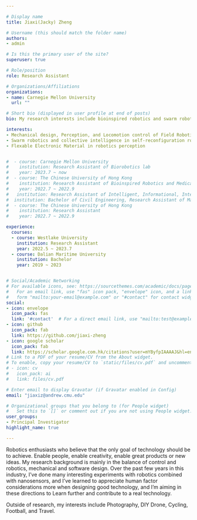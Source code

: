 ```yaml
---

# Display name
title: Jiaxi(Jacky) Zheng

# Username (this should match the folder name)
authors:
- admin

# Is this the primary user of the site?
superuser: true

# Role/position
role: Research Assistant

# Organizations/Affiliations
organizations:
- name: Carnegie Mellon University
  url: ""

# Short bio (displayed in user profile at end of posts)
bio: My research interests include bioinspired robotics and swarm robotics

interests:
- Mechanical design, Perception, and Locomotion control of Field Robotics
- Swarm robotics and collective intelligence in self-reconfiguration robotics 
- Flexable Electronic Material in robotics perception


#  - course: Carnegie Mellon University    
#    institution: Research Assistant of Biorobotics lab
#    year: 2023.7 ~ now
#  - course: The Chinese University of Hong Kong    
#    institution: Research Assistant of Bioinspired Robotics and Medical Technology (BMT) lab
#    year: 2022.7 ~ 2022.9
#   institution: Research Assistant of Intelligent, Informational, Integrative and Interdisciplinary(i4) lab
#  institution: Bachelor of Civil Engineering, Research Assistant of Marine Self-Powered System(MSPS) Lab
#  - course: The Chinese University of Hong Kong    
#    institution: Research Assistant
#    year: 2022.7 ~ 2022.9

experience:
  courses:
  - course: Westlake University
    institution: Research Assistant
    year: 2022.5 ~ 2023.7
  - course: Dalian Maritime University     
    institution: Bachelor
    year: 2019 ~ 2023


# Social/Academic Networking
# For available icons, see: https://sourcethemes.com/academic/docs/page-builder/#icons
#   For an email link, use "fas" icon pack, "envelope" icon, and a link in the
#   form "mailto:your-email@example.com" or "#contact" for contact widget.
social:
- icon: envelope
  icon_pack: fas
  link: '#contact'  # For a direct email link, use "mailto:test@example.org".
- icon: github
  icon_pack: fab
  link: https://github.com/jiaxi-zheng
- icon: google scholar
  icon_pack: fab
  link: https://scholar.google.com.hk/citations?user=mYByfpIAAAAJ&hl=en&oi=ao
# Link to a PDF of your resume/CV from the About widget.
# To enable, copy your resume/CV to `static/files/cv.pdf` and uncomment the lines below.
# - icon: cv
#   icon_pack: ai
#   link: files/cv.pdf

# Enter email to display Gravatar (if Gravatar enabled in Config)
email: "jiaxiz@andrew.cmu.edu"

# Organizational groups that you belong to (for People widget)
#   Set this to `[]` or comment out if you are not using People widget.
user_groups:
- Principal Investigator
highlight_name: true

---
```


Robotics enthusiasts who believe that the only goal of technology should be to achieve. Enable people, enable creativity, enable great products or new ideas. My research background is mainly in the balance of control and robotics, mechanical and software design. Over the past few years in this industry, I’ve  done many interesting experiments with robotics combined with nanosensors, and I’ve learned to appreciate human factor considerations more when designing good technology, and I’m aiming in these directions to Learn further and contribute to a real technology.

Outside of research, my interests include Photography, DIY Drone, Cycling, Football, and Travel.


